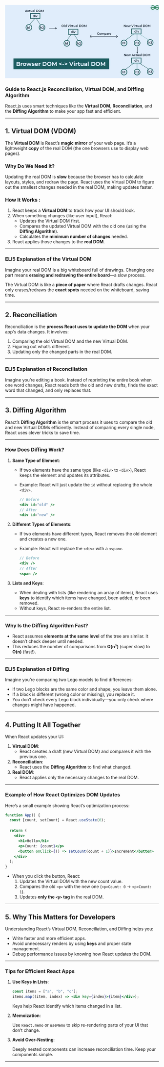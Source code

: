![alt text](image-8.png)

### **Guide to React.js Reconciliation, Virtual DOM, and Diffing Algorithm**

React.js uses smart techniques like the **Virtual DOM**, **Reconciliation**, and the **Diffing Algorithm** to make your app fast and efficient. 

---

## **1. Virtual DOM (VDOM)**

The **Virtual DOM** is React’s **magic mirror** of your web page. It’s a lightweight **copy** of the real DOM (the one browsers use to display web pages).

### **Why Do We Need It?**

Updating the real DOM is **slow** because the browser has to calculate layouts, styles, and redraw the page. React uses the Virtual DOM to figure out the smallest changes needed in the real DOM, making updates faster.

### **How It Works :**

1. React keeps a **Virtual DOM** to track how your UI should look.
2. When something changes (like user input), React:
    - Updates the Virtual DOM first.
    - Compares the updated Virtual DOM with the old one (using the **Diffing Algorithm**).
    - Calculates the **minimum number of changes** needed.
3. React applies those changes to the **real DOM**.

---

### **ELI5 Explanation of the Virtual DOM**

Imagine your real DOM is a big whiteboard full of drawings. Changing one part means **erasing and redrawing the entire board**—a slow process.

The Virtual DOM is like a **piece of paper** where React drafts changes. React only erases/redraws the **exact spots** needed on the whiteboard, saving time.

---

## **2. Reconciliation**

Reconciliation is the **process React uses to update the DOM** when your app's data changes. It involves:

1. Comparing the old Virtual DOM and the new Virtual DOM.
2. Figuring out what’s different.
3. Updating only the changed parts in the real DOM.

---

### **ELI5 Explanation of Reconciliation**

Imagine you’re editing a book. Instead of reprinting the entire book when one word changes, React reads both the old and new drafts, finds the exact word that changed, and only replaces that.

---

## **3. Diffing Algorithm**

React’s **Diffing Algorithm** is the smart process it uses to compare the old and new Virtual DOMs efficiently. Instead of comparing every single node, React uses clever tricks to save time.

---

### **How Does Diffing Work?**

1. **Same Type of Element**:
    - If two elements have the same type (like `<div>` to `<div>`), React keeps the element and updates its attributes.
    - Example:
    React will just update the `id` without replacing the whole `<div>`.
        
        ```jsx
        // Before
        <div id="old" />
        // After
        <div id="new" />
        ```
        
2. **Different Types of Elements**:
    - If two elements have different types, React removes the old element and creates a new one.
    - Example:
    React will replace the `<div>` with a `<span>`.
        
        ```jsx
        // Before
        <div />
        // After
        <span />
        
        ```
        
3. **Lists and Keys**:
    - When dealing with lists (like rendering an array of items), React uses **keys** to identify which items have changed, been added, or been removed.
    - Without keys, React re-renders the entire list.

---

### **Why Is the Diffing Algorithm Fast?**

- React assumes **elements at the same level** of the tree are similar. It doesn’t check deeper until needed.
- This reduces the number of comparisons from **O(n³)** (super slow) to **O(n)** (fast!).

---

### **ELI5 Explanation of Diffing**

Imagine you’re comparing two Lego models to find differences:

- If two Lego blocks are the same color and shape, you leave them alone.
- If a block is different (wrong color or missing), you replace it.
- You don’t check every Lego block individually—you only check where changes might have happened.

---

## **4. Putting It All Together**

When React updates your UI:

1. **Virtual DOM**:
    - React creates a draft (new Virtual DOM) and compares it with the previous one.
2. **Reconciliation**:
    - React uses the **Diffing Algorithm** to find what changed.
3. **Real DOM**:
    - React applies only the necessary changes to the real DOM.

---

### **Example of How React Optimizes DOM Updates**

Here’s a small example showing React’s optimization process:

```jsx
function App() {
  const [count, setCount] = React.useState(0);

  return (
    <div>
      <h1>Hello</h1>
      <p>Count: {count}</p>
      <button onClick={() => setCount(count + 1)}>Increment</button>
    </div>
  );
}

```

- When you click the button, React:
    1. Updates the Virtual DOM with the new count value.
    2. Compares the old `<p>` with the new one (`<p>Count: 0` → `<p>Count: 1`).
    3. Updates **only the `<p>` tag** in the real DOM.

---

## **5. Why This Matters for Developers**

Understanding React’s Virtual DOM, Reconciliation, and Diffing helps you:

- Write faster and more efficient apps.
- Avoid unnecessary renders by using **keys** and proper state management.
- Debug performance issues by knowing how React updates the DOM.

---

### **Tips for Efficient React Apps**

1. **Use Keys in Lists**:
    
    ```jsx
    const items = ["a", "b", "c"];
    items.map((item, index) => <div key={index}>{item}</div>);
    
    ```
    
    Keys help React identify which items changed in a list.
    
2. **Memoization**:
    
    Use `React.memo` or `useMemo` to skip re-rendering parts of your UI that don’t change.
    
3. **Avoid Over-Nesting**:
    
    Deeply nested components can increase reconciliation time. Keep your components simple.
    

---